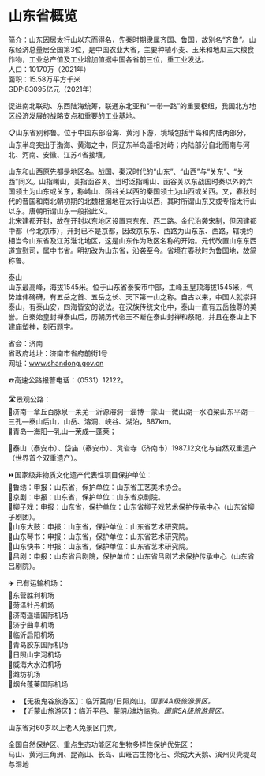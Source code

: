 # 山东省概览  
简介：山东因居太行山以东而得名，先秦时期隶属齐国、鲁国，故别名“齐鲁”。山东经济总量居全国第3位，是中国农业大省，主要种植小麦、玉米和地瓜三大粮食作物，工业总产值及工业增加值据中国各省前三位，重工业发达。  
人口：10170万（2021年）  
面积：15.58万平方千米  
GDP:83095亿元（2021年）  

促进南北联动、东西陆海统筹，联通东北亚和“一带一路”的重要枢纽，我国北方地区经济发展的战略支点和重要的工业基地。  

📋山东省别称鲁。位于中国东部沿海、黄河下游，境域包括半岛和内陆两部分，山东半岛突出于渤海、黄海之中，同辽东半岛遥相对峙；内陆部分自北而南与河北、河南、安徽、江苏4省接壤。  

山东和山西原先都是地区名。战国、秦汉时代的“山东”、“山西”与“关东”、“关西”同义。山指崤山，关指函谷关。当时泛指崤山、函谷关以东战国时秦以外的六国领土为山东或关东，称崤山、函谷关以西的秦国领土为山西或关西。又，春秋时代的晋国和南北朝初期的北魏根据地在太行山以西，其时所谓山东又或专指太行山以东。唐朝所谓山东一般指此义。  
北宋建都开封，故在开封以东地区设置京东东、西二路。金代沿袭宋制，但因建都中都（今北京市），开封已不是京都，因改京东东、西路为山东东、西路，辖境约相当今山东省及江苏淮北地区，这是山东作为政区名称的开始。元代改置山东东西道宣慰司，属中书省。明初改为山东省，沿袭至今。省境在春秋时为鲁国地，故简称鲁。  

泰山  
山东最高峰，海拔1545米。位于山东省泰安市中部，主峰玉皇顶海拔1545米，气势雄伟磅礴，有五岳之首、五岳之长、天下第一山之称。自古以来，中国人就崇拜泰山，有泰山安，四海皆安的说法。在汉族传统文化中，泰山一直有五岳独尊的美誉。自秦始皇封禅泰山后，历朝历代帝王不断在泰山封禅和祭祀，并且在泰山上下建庙塑神，刻石题字。  

省会：济南  
省政府地址：济南市省府前街1号  
网址：<a href="http://www.shandong.gov.cn" target="_blank">www.shandong.gov.cn</a>  

☎️高速公路报警电话：（0531）12122。  

🛣️景观公路：  
🔸济南—章丘百脉泉—莱芜—沂源溶洞—淄博—蒙山—微山湖—水泊梁山东平湖—三孔—泰山后山，山岳、溶洞、峡谷、湖泊，887km。  
🔸青岛—海阳—乳山—荣成—蓬莱；  

🏅泰山（泰安市）、岱庙（泰安市）、灵岩寺（济南市）1987.12文化与自然双重遗产（世界首个双重遗产）。  

⏩国家级非物质文化遗产代表性项目保护单位：  
🔸鲁绣：申报：山东省，保护单位：山东省工艺美术协会。  
🔸京剧：申报：山东省，保护单位：山东省京剧院。  
🔸柳子戏：申报：山东省，保护单位：山东省柳子戏艺术保护传承中心（山东省柳子剧团）。  
🔸山东大鼓：申报：山东省，保护单位：山东省艺术研究院。  
🔸山东琴书：申报：山东省，保护单位：山东省艺术研究院。  
🔸山东快书：申报：山东省，保护单位：山东省艺术研究院。  
🔸吕剧：申报：山东省吕剧院，保护单位：山东省吕剧艺术保护传承中心（山东省吕剧院）。  

✈️ 已有运输机场：  
🔸东营胜利机场  
🔸菏泽牡丹机场  
🔸济南遥墙国际机场  
🔸济宁曲阜机场  
🔸临沂启阳机场  
🔸青岛胶东国际机场  
🔸日照山字河机场  
🔸威海大水泊机场  
🔸潍坊机场  
🔸烟台蓬莱国际机场  

* 【无极鬼谷旅游区】：临沂莒南/日照岚山。*国家4A级旅游景区。*  
* 【沂蒙山旅游区】：临沂平邑、蒙阴/潍坊临朐。*国家5A级旅游景区。*  

山东省对60岁以上老人免景区门票。  

全国自然保护区、重点生态功能区和生物多样性保护优先区：  
马山、黄河三角洲、昆嵛山、长岛、山旺古生物化石、荣成大天鹅、滨州贝壳堤岛与湿地  
